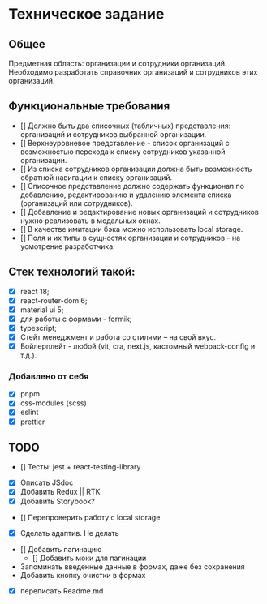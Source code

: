 # Техническое задание
## Общее
Предметная область: организации и сотрудники организаций. Необходимо разработать справочник организаций и сотрудников этих организаций.
## Функциональные требования
- [] Должно быть два списочных (табличных) представления: организаций и сотрудников выбранной организации.
- [] Верхнеуровневое представление - список организаций с возможностью перехода к списку сотрудников указанной организации.
- [] Из списка сотрудников организации должна быть возможность обратной навигации к списку организаций.
- [] Списочное представление должно содержать функционал по добавлению, редактированию и удалению элемента списка (организаций или сотрудников).
- [] Добавление и редактирование новых организаций и сотрудников нужно реализовать в модальных окнах.
- [] В качестве имитации бэка можно использовать local storage.
- [] Поля и их типы в сущностях организации и сотрудников - на усмотрение разработчика.

## Стек технологий такой:
- [x] react 18;
- [x] react-router-dom 6;
- [x] material ui 5;
- [x] для работы с формами - formik;
- [x] typescript;
- [x] Стейт менеджмент и работа со стилями – на свой вкус.
- [x] Бойлерплейт - любой (vit, cra, next.js, кастомный webpack-config и т.д.).

### Добавлено от себя
- [x] pnpm
- [x] css-modules (scss)
- [x] eslint
- [x] prettier

## TODO
- [] Тесты: jest + react-testing-library
- [x] Описать JSdoc
- [x] Добавить Redux || RTK
- [x] Добавить Storybook?
- [] Перепроверить работу с local storage
- [x] Сделать адаптив. Не делать
- [] Добавить пагинацию
  - [] Добавить моки для пагинации
- Запоминать введенные данные в формах, даже без сохранения
- Добавить кнопку очистки в формах
- [x] переписать Readme.md
